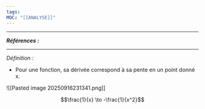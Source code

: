 ```yaml
---
tags:
MOC: "[[ANALYSE]]"
---
```

---
***Références :***

---

*Définition :*
- Pour une fonction, sa dérivée correspond à sa pente en un point donné x.


![[Pasted image 20250916231341.png]]

$$\frac{1}{x} \to -\frac{1}{x^2}$$